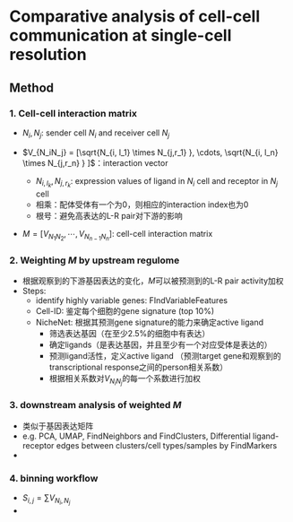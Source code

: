 # Comparative analysis of cell-cell communication at single-cell resolution



## Method

### 1. Cell-cell interaction matrix

* $N_i, N_j$: sender cell $N_i$ and receiver cell $N_j$
* $V_{N_iN_j} = [\sqrt{N_{i, l_1} \times N_{j,r_1} }, \cdots,  \sqrt{N_{i, l_n} \times N_{j,r_n} } ]$：interaction vector
  * $N_{i, l_k}, N_{j, r_k}$: expression values of ligand in $N_i$ cell and receptor in $N_j$ cell
  * 相乘：配体受体有一个为0，则相应的interaction index也为0
  * 根号：避免高表达的L-R pair对下游的影响

* $M = [V_{N_1N_2}, \cdots, V_{N_{n-1}N_n}]$: cell-cell interaction  matrix



### 2. Weighting $M$ by upstream regulome

* 根据观察到的下游基因表达的变化，$M$可以被预测到的L-R pair activity加权
* Steps:
  * identify highly variable genes: FIndVariableFeatures
  * Cell-ID: 鉴定每个细胞的gene signature (top 10%)
  * NicheNet: 根据其预测gene signature的能力来确定active ligand
    * 筛选表达基因（在至少2.5%的细胞中有表达）
    * 确定ligands（是表达基因，并且至少有一个对应受体是表达的）
    * 预测ligand活性，定义active ligand （预测target gene和观察到的transcriptional response之间的person相关系数）
    * 根据相关系数对$V_{N_iN_j}$的每一个系数进行加权



### 3. downstream analysis of weighted $M$

* 类似于基因表达矩阵
* e.g. PCA, UMAP, FindNeighbors and FindClusters, Differential ligand-receptor edges between clusters/cell types/samples by FindMarkers
* 



### 4. binning workflow

* $S_{i,j} = \sum V_{N_i, N_j}$
* 


























